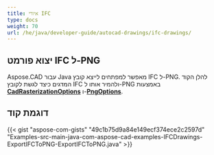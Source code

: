 ```yaml
---
title: איורי IFC
type: docs
weight: 70
url: /he/java/developer-guide/autocad-drawings/ifc-drawings/
---
```


## **יצוא פורמט IFC ל-PNG**

Aspose.CAD עבור Java מאפשר למפתחים לייצא קובץ IFC ל-PNG. להלן הקוד המדגים כיצד לגשת לקובץ IFC ולהמיר אותו ל-PNG באמצעות [**CadRasterizationOptions**](https://reference.aspose.com/cad/java/com.aspose.cad.imageoptions/CadRasterizationOptions) ו-[**PngOptions**](https://reference.aspose.com/cad/java/com.aspose.cad.imageoptions/PngOptions).

## דוגמת קוד

{{< gist "aspose-com-gists" "49c1b75d9a84e149ecf374ece2c2597d" "Examples-src-main-java-com-aspose-cad-examples-IFCDrawings-ExportIFCToPNG-ExportIFCToPNG.java" >}}
